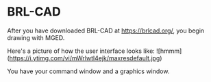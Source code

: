 # BRL-CAD
After you have downloaded BRL-CAD at https://brlcad.org/, you begin drawing with MGED. 

Here's a picture of how the user interface looks like:
![hmmm] (https://i.ytimg.com/vi/mWrlwtl4ejk/maxresdefault.jpg)

You have your command window and a graphics window. 
